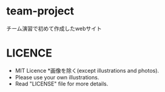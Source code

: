 # team-project
チーム演習で初めて作成したwebサイト

# LICENCE
- MIT Licence *画像を除く(except illustrations and photos).
- Please use your own illustrations.
- Read "LICENSE" file for more details.
